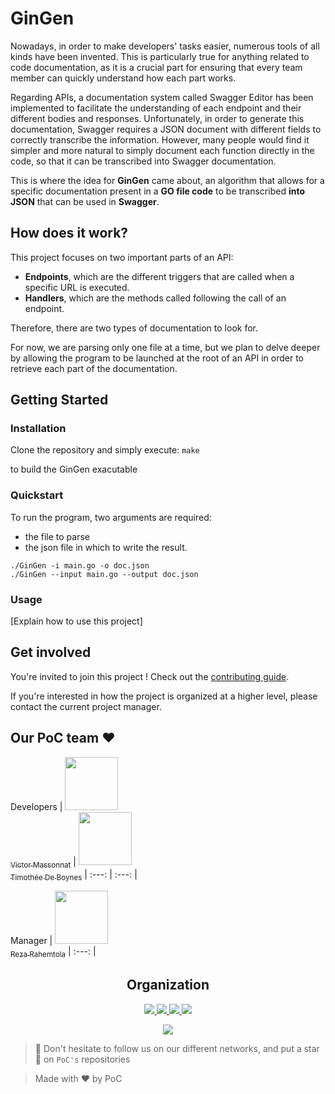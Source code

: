 # GinGen

Nowadays, in order to make developers' tasks easier, numerous tools of all kinds have been invented. This is particularly true for anything related to code documentation, as it is a crucial part for ensuring that every team member can quickly understand how each part works.

Regarding APIs, a documentation system called Swagger Editor has been implemented to facilitate the understanding of each endpoint and their different bodies and responses. Unfortunately, in order to generate this documentation, Swagger requires a JSON document with different fields to correctly transcribe the information. However, many people would find it simpler and more natural to simply document each function directly in the code, so that it can be transcribed into Swagger documentation.

This is where the idea for **GinGen** came about, an algorithm that allows for a specific documentation present in a **GO file code** to be transcribed **into JSON** that can be used in **Swagger**.

## How does it work?

This project focuses on two important parts of an API:
- **Endpoints**, which are the different triggers that are called when a specific URL is executed.
- **Handlers**, which are the methods called following the call of an endpoint.

Therefore, there are two types of documentation to look for.

For now, we are parsing only one file at a time, but we plan to delve deeper by allowing the program to be launched at the root of an API in order to retrieve each part of the documentation.

## Getting Started

### Installation

Clone the repository and simply execute:
```make```

to build the GinGen exacutable

### Quickstart

To run the program, two arguments are required:
- the file to parse
- the json file in which to write the result.

```./GinGen -i main.go -o doc.json```<br>
```./GinGen --input main.go --output doc.json```

### Usage

[Explain how to use this project]

## Get involved

You're invited to join this project ! Check out the [contributing guide](./CONTRIBUTING.md).

If you're interested in how the project is organized at a higher level, please contact the current project manager.

## Our PoC team :heart:

Developers
| [<img src="https://github.com/VidsSkids.png?size=85" width=85><br><sub>Victor Massonnat</sub>](https://github.com/VidsSkids) | [<img src="https://github.com/TdeBoynes.png?size=85" width=85><br><sub>Timothée De Boynes</sub>](https://github.com/TdeBoynes)
| :---: | :---: |

Manager
| [<img src="https://github.com/RezaRahemtola.png?size=85" width=85><br><sub>Reza Rahemtola</sub>](https://github.com/RezaRahemtola)
| :---: |

<h2 align=center>
Organization
</h2>

<p align='center'>
    <a href="https://www.linkedin.com/company/pocinnovation/mycompany/">
        <img src="https://img.shields.io/badge/LinkedIn-0077B5?style=for-the-badge&logo=linkedin&logoColor=white">
    </a>
    <a href="https://www.instagram.com/pocinnovation/">
        <img src="https://img.shields.io/badge/Instagram-E4405F?style=for-the-badge&logo=instagram&logoColor=white">
    </a>
    <a href="https://twitter.com/PoCInnovation">
        <img src="https://img.shields.io/badge/Twitter-1DA1F2?style=for-the-badge&logo=twitter&logoColor=white">
    </a>
    <a href="https://discord.com/invite/Yqq2ADGDS7">
        <img src="https://img.shields.io/badge/Discord-7289DA?style=for-the-badge&logo=discord&logoColor=white">
    </a>
</p>
<p align=center>
    <a href="https://www.poc-innovation.fr/">
        <img src="https://img.shields.io/badge/WebSite-1a2b6d?style=for-the-badge&logo=GitHub Sponsors&logoColor=white">
    </a>
</p>

> :rocket: Don't hesitate to follow us on our different networks, and put a star 🌟 on `PoC's` repositories

> Made with :heart: by PoC
